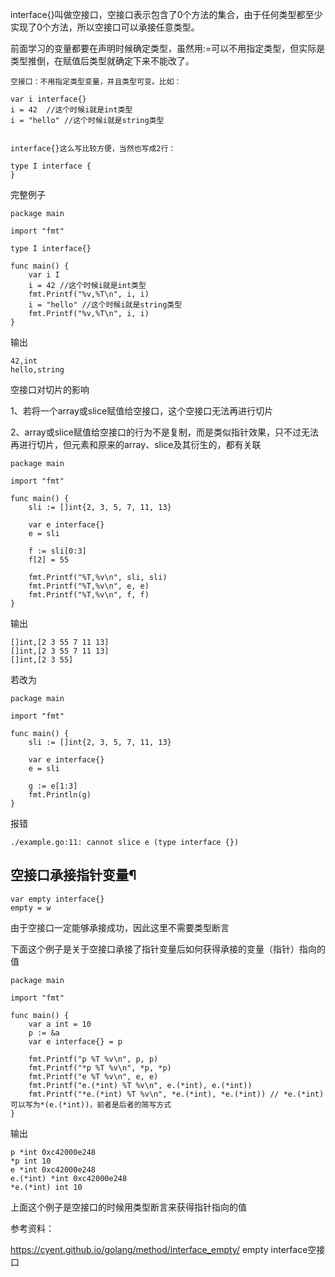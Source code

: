 interface{}叫做空接口，空接口表示包含了0个方法的集合，由于任何类型都至少实现了0个方法，所以空接口可以承接任意类型。

前面学习的变量都要在声明时候确定类型，虽然用:=可以不用指定类型，但实际是类型推倒，在赋值后类型就确定下来不能改了。

```
空接口：不用指定类型变量，并且类型可变。比如：

var i interface{}
i = 42  //这个时候i就是int类型
i = "hello" //这个时候i就是string类型


interface{}这么写比较方便，当然也写成2行：

type I interface {
}
```
完整例子
```
package main

import "fmt"

type I interface{}

func main() {
    var i I
    i = 42 //这个时候i就是int类型
    fmt.Printf("%v,%T\n", i, i)
    i = "hello" //这个时候i就是string类型
    fmt.Printf("%v,%T\n", i, i)
}
```
输出
```
42,int
hello,string
```

空接口对切片的影响

1、若将一个array或slice赋值给空接口，这个空接口无法再进行切片

2、array或slice赋值给空接口的行为不是复制，而是类似指针效果，只不过无法再进行切片，但元素和原来的array、slice及其衍生的，都有关联

```
package main

import "fmt"

func main() {
    sli := []int{2, 3, 5, 7, 11, 13}

    var e interface{}
    e = sli

    f := sli[0:3]
    f[2] = 55

    fmt.Printf("%T,%v\n", sli, sli)
    fmt.Printf("%T,%v\n", e, e)
    fmt.Printf("%T,%v\n", f, f)
}

```

输出
```
[]int,[2 3 55 7 11 13]
[]int,[2 3 55 7 11 13]
[]int,[2 3 55]
```

若改为
```
package main

import "fmt"

func main() {
    sli := []int{2, 3, 5, 7, 11, 13}

    var e interface{}
    e = sli

    g := e[1:3]
    fmt.Println(g)
}

```

报错
```
./example.go:11: cannot slice e (type interface {})

```

## 空接口承接指针变量¶

```
var empty interface{}
empty = w

```
由于空接口一定能够承接成功，因此这里不需要类型断言

下面这个例子是关于空接口承接了指针变量后如何获得承接的变量（指针）指向的值

```
package main

import "fmt"

func main() {
    var a int = 10
    p := &a
    var e interface{} = p

    fmt.Printf("p %T %v\n", p, p)
    fmt.Printf("*p %T %v\n", *p, *p)
    fmt.Printf("e %T %v\n", e, e)
    fmt.Printf("e.(*int) %T %v\n", e.(*int), e.(*int))
    fmt.Printf("*e.(*int) %T %v\n", *e.(*int), *e.(*int)) // *e.(*int)可以写为*(e.(*int))，前者是后者的简写方式
}

```
输出

```
p *int 0xc42000e248
*p int 10
e *int 0xc42000e248
e.(*int) *int 0xc42000e248
*e.(*int) int 10
```

上面这个例子是空接口的时候用类型断言来获得指针指向的值

参考资料：

https://cyent.github.io/golang/method/interface_empty/  empty interface空接口
